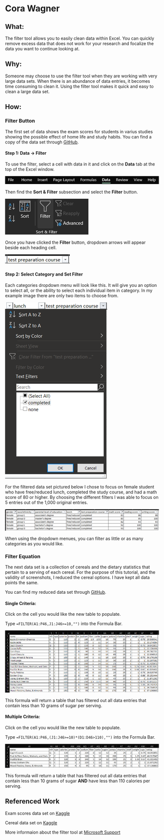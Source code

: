 # Cora Wagner

## What:
The filter tool allows you to easily clean data within Excel. You can quickly remove excess data that does not work for your research and focalize the data you want to continue looking at.

## Why:
Someone may choose to use the filter tool when they are working with very large data sets. When there is an abundance of data entries, it becomes time consuming to clean it. Using the filter tool makes it quick and easy to clean a large data set.

## How:
### Filter Button
The first set of data shows the exam scores for students in varius studies showing the possible effect of home life and study habits. You can find a copy of the data set through [GitHub](https://github.com/CoraWagner/Filter/blob/15c1c21ab73d47d9e0e35ea4782ee3e8f8cea992/StudentsPerformance.csv).

#### Step 1: Data -> Filter
To use the filter, select a cell with data in it and click on the **Data** tab at the top of the Excel window.

![Filter Tool Location - Image 1](Data.png)

Then find the **Sort & Filter** subsection and select the **Filter** button.

![Filter Tool Location - Image 2](Filter.png)

Once you have clicked the **Filter** button, dropdown arrows will appear beside each heading cell.

![Name Dropdown Arrow](TestPreparationDropdown.png)

#### Step 2: Select Category and Set Filter
Each categories dropdown menu will look like this. It will give you an option to select all, or the ability to select each individual item in category. In my example image there are only two items to choose from.

![Category Filter](TestPreparationSelection.png)

For the filtered data set pictured below I chose to focus on female student who have free/reduced lunch, completed the study course, and had a math score of 80 or higher. By choosing the different filters I was able to focus on 5 entries out of the 1,000 original entries.

![Filtered Data Set](Female_FreeLunch_Studied_80-100MathScore.png)

When using the dropdown menues, you can filter as little or as many categories as you would like. 

### Filter Equation
The next data set is a collection of cereals and the dietary statistics that pertain to a serving of each cereal. For the purpose of this tutorial, and the validity of screenshots, I reduced the cereal options. I have kept all data points the same. 

You can find my reduced data set through [GitHub](https://github.com/CoraWagner/Filter/blob/68e98fe8761e2745150774e25eca10c4593a7398/cereal.csv). 

#### Single Criteria:
Click on the cell you would like the new table to populate.

Type `=FILTER(A1:P46,J1:J46>=10,"")` into the Formula Bar.

![Filtered Using Equation Single Criteria](EquationFilter1.png)

This formula will return a table that has filtered out all data entries that contain less than 10 grams of sugar per serving.

#### Multiple Criteria:
Click on the cell you would like the new table to populate.

Type `=FILTER(A1:P46,(J1:J46>=10)*(D1:D46>110),"")` into the Formula Bar.

![Filtered Using Equations Multiple Criteria](MultipleCriteria.png)

This formula will return a table that has filtered out all data entries that contain less than 10 grams of sugar **AND** have less than 110 calories per serving.

## Referenced Work
Exam scores data set on [Kaggle](https://www.kaggle.com/spscientist/students-performance-in-exams)

Cereal data set on [Kaggle](https://www.kaggle.com/crawford/80-cereals/version/2)

More informaion about the filter tool at [Microsoft Support](https://support.microsoft.com/en-us/office/filter-function-f4f7cb66-82eb-4767-8f7c-4877ad80c759)
